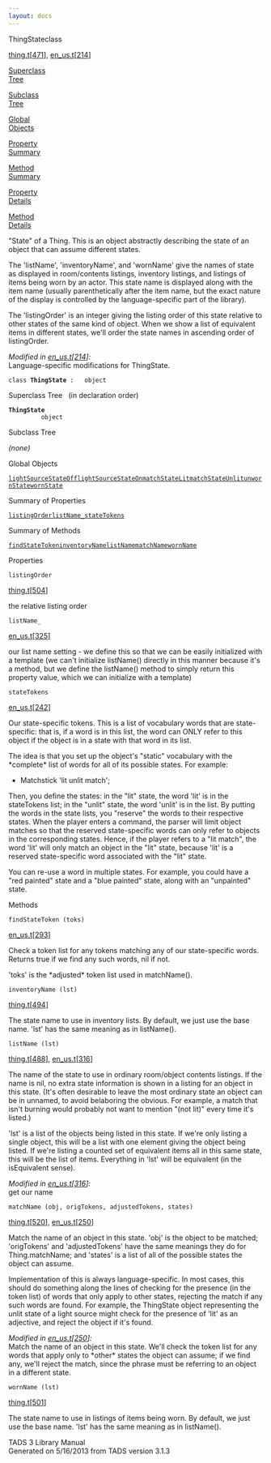 ```yaml
---
layout: docs
---
```

<span class="title">ThingState</span><span class="type">class</span>

[thing.t](../file/thing.t.html)\[[471](../source/thing.t.html#471)\],
[en_us.t](../file/en_us.t.html)\[[214](../source/en_us.t.html#214)\]

[Superclass  
Tree](#_SuperClassTree_)

[Subclass  
Tree](#_SubClassTree_)

[Global  
Objects](#_ObjectSummary_)

[Property  
Summary](#_PropSummary_)

[Method  
Summary](#_MethodSummary_)

[Property  
Details](#_Properties_)

[Method  
Details](#_Methods_)



"State" of a Thing. This is an object abstractly describing the state of
an object that can assume different states.

The 'listName', 'inventoryName', and 'wornName' give the names of state
as displayed in room/contents listings, inventory listings, and listings
of items being worn by an actor. This state name is displayed along with
the item name (usually parenthetically after the item name, but the
exact nature of the display is controlled by the language-specific part
of the library).

The 'listingOrder' is an integer giving the listing order of this state
relative to other states of the same kind of object. When we show a list
of equivalent items in different states, we'll order the state names in
ascending order of listingOrder.

*Modified in
[en_us.t](../file/en_us.t.html)\[[214](../source/en_us.t.html#214)\]:*  
Language-specific modifications for ThingState.

`class `**`ThingState`**` :   object`



<span id="_SuperClassTree_"></span>



<span class="hdln">Superclass Tree</span>   (in declaration order)



**`ThingState`**  
`         object`  
<span id="_SubClassTree_"></span>



<span class="hdln">Subclass Tree</span>  



*(none)* <span id="_ObjectSummary_"></span>



<span class="hdln">Global Objects</span>  



[`lightSourceStateOff`](../object/lightSourceStateOff.html)[`lightSourceStateOn`](../object/lightSourceStateOn.html)[`matchStateLit`](../object/matchStateLit.html)[`matchStateUnlit`](../object/matchStateUnlit.html)[`unwornState`](../object/unwornState.html)[`wornState`](../object/wornState.html)
<span id="_PropSummary_"></span>



<span class="hdln">Summary of Properties</span>  



[`listingOrder`](#listingOrder)[`listName_`](#listName_)[`stateTokens`](#stateTokens)

<span id="_MethodSummary_"></span>



<span class="hdln">Summary of Methods</span>  



[`findStateToken`](#findStateToken)[`inventoryName`](#inventoryName)[`listName`](#listName)[`matchName`](#matchName)[`wornName`](#wornName)

<span id="_Properties_"></span>



<span class="hdln">Properties</span>  



<span id="listingOrder"></span>

`listingOrder`

[thing.t](../file/thing.t.html)\[[504](../source/thing.t.html#504)\]



the relative listing order



<span id="listName_"></span>

`listName_`

[en_us.t](../file/en_us.t.html)\[[325](../source/en_us.t.html#325)\]



our list name setting - we define this so that we can be easily
initialized with a template (we can't initialize listName() directly in
this manner because it's a method, but we define the listName() method
to simply return this property value, which we can initialize with a
template)



<span id="stateTokens"></span>

`stateTokens`

[en_us.t](../file/en_us.t.html)\[[242](../source/en_us.t.html#242)\]



Our state-specific tokens. This is a list of vocabulary words that are
state-specific: that is, if a word is in this list, the word can ONLY
refer to this object if the object is in a state with that word in its
list.

The idea is that you set up the object's "static" vocabulary with the
\*complete\* list of words for all of its possible states. For example:

  
+ Matchstick 'lit unlit match';

Then, you define the states: in the "lit" state, the word 'lit' is in
the stateTokens list; in the "unlit" state, the word 'unlit' is in the
list. By putting the words in the state lists, you "reserve" the words
to their respective states. When the player enters a command, the parser
will limit object matches so that the reserved state-specific words can
only refer to objects in the corresponding states. Hence, if the player
refers to a "lit match", the word 'lit' will only match an object in the
"lit" state, because 'lit' is a reserved state-specific word associated
with the "lit" state.

You can re-use a word in multiple states. For example, you could have a
"red painted" state and a "blue painted" state, along with an
"unpainted" state.



<span id="_Methods_"></span>



<span class="hdln">Methods</span>  



<span id="findStateToken"></span>

`findStateToken (toks)`

[en_us.t](../file/en_us.t.html)\[[293](../source/en_us.t.html#293)\]



Check a token list for any tokens matching any of our state-specific
words. Returns true if we find any such words, nil if not.

'toks' is the \*adjusted\* token list used in matchName().



<span id="inventoryName"></span>

`inventoryName (lst)`

[thing.t](../file/thing.t.html)\[[494](../source/thing.t.html#494)\]



The state name to use in inventory lists. By default, we just use the
base name. 'lst' has the same meaning as in listName().



<span id="listName"></span>

`listName (lst)`

[thing.t](../file/thing.t.html)\[[488](../source/thing.t.html#488)\],
[en_us.t](../file/en_us.t.html)\[[316](../source/en_us.t.html#316)\]



The name of the state to use in ordinary room/object contents listings.
If the name is nil, no extra state information is shown in a listing for
an object in this state. (It's often desirable to leave the most
ordinary state an object can be in unnamed, to avoid belaboring the
obvious. For example, a match that isn't burning would probably not want
to mention "(not lit)" every time it's listed.)

'lst' is a list of the objects being listed in this state. If we're only
listing a single object, this will be a list with one element giving the
object being listed. If we're listing a counted set of equivalent items
all in this same state, this will be the list of items. Everything in
'lst' will be equivalent (in the isEquivalent sense).

*Modified in
[en_us.t](../file/en_us.t.html)\[[316](../source/en_us.t.html#316)\]:*  
get our name



<span id="matchName"></span>

`matchName (obj, origTokens, adjustedTokens, states)`

[thing.t](../file/thing.t.html)\[[520](../source/thing.t.html#520)\],
[en_us.t](../file/en_us.t.html)\[[250](../source/en_us.t.html#250)\]



Match the name of an object in this state. 'obj' is the object to be
matched; 'origTokens' and 'adjustedTokens' have the same meanings they
do for Thing.matchName; and 'states' is a list of all of the possible
states the object can assume.

Implementation of this is always language-specific. In most cases, this
should do something along the lines of checking for the presence (in the
token list) of words that only apply to other states, rejecting the
match if any such words are found. For example, the ThingState object
representing the unlit state of a light source might check for the
presence of 'lit' as an adjective, and reject the object if it's found.

*Modified in
[en_us.t](../file/en_us.t.html)\[[250](../source/en_us.t.html#250)\]:*  
Match the name of an object in this state. We'll check the token list
for any words that apply only to \*other\* states the object can assume;
if we find any, we'll reject the match, since the phrase must be
referring to an object in a different state.



<span id="wornName"></span>

`wornName (lst)`

[thing.t](../file/thing.t.html)\[[501](../source/thing.t.html#501)\]



The state name to use in listings of items being worn. By default, we
just use the base name. 'lst' has the same meaning as in listName().





TADS 3 Library Manual  
Generated on 5/16/2013 from TADS version 3.1.3


